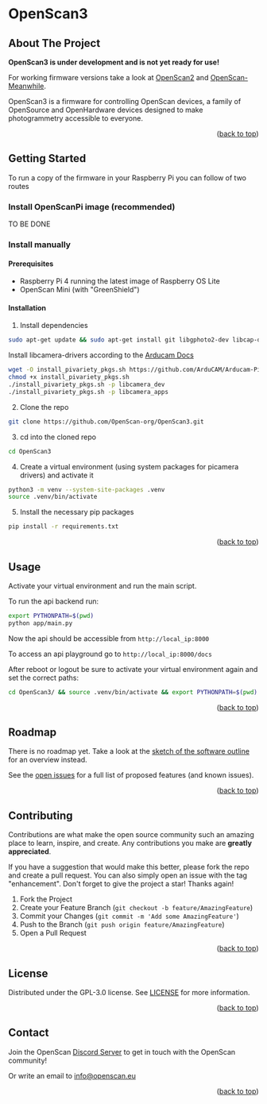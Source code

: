 <div id="top"></div>

# OpenScan3

<!-- ABOUT THE PROJECT -->
## About The Project

**OpenScan3 is under development and is not yet ready for use!**

For working firmware versions take a look at [OpenScan2](https://github.com/OpenScan-org/OpenScan2/) and [OpenScan-Meanwhile](https://github.com/stealthizer/OpenScan2).

OpenScan3 is a firmware for controlling OpenScan devices, a family of OpenSource and OpenHardware devices designed to make photogrammetry accessible to everyone.

<p align="right">(<a href="#top">back to top</a>)</p>

<!-- GETTING STARTED -->
## Getting Started

To run a copy of the firmware in your Raspberry Pi you can follow of two routes

### Install OpenScanPi image (recommended)

TO BE DONE

### Install manually

#### Prerequisites

 - Raspberry Pi 4 running the latest image of Raspberry OS Lite
 - OpenScan Mini (with "GreenShield")

#### Installation

1. Install dependencies

```sh
sudo apt-get update && sudo apt-get install git libgphoto2-dev libcap-dev python3-dev python3-libcamera python3-kms++ -y

```
Install libcamera-drivers according to the [Arducam Docs](https://docs.arducam.com/Raspberry-Pi-Camera/Native-camera/16MP-IMX519/#raspberry-pi-bullseye-os-6121-and-laterbookworm-os)

```sh
wget -O install_pivariety_pkgs.sh https://github.com/ArduCAM/Arducam-Pivariety-V4L2-Driver/releases/download/install_script/install_pivariety_pkgs.sh
chmod +x install_pivariety_pkgs.sh
./install_pivariety_pkgs.sh -p libcamera_dev
./install_pivariety_pkgs.sh -p libcamera_apps

```

2. Clone the repo

```sh
git clone https://github.com/OpenScan-org/OpenScan3.git
```

3. cd into the cloned repo

```sh
cd OpenScan3
```

4. Create a virtual environment (using system packages for picamera drivers) and activate it

```sh
python3 -m venv --system-site-packages .venv
source .venv/bin/activate
```


5. Install the necessary pip packages

```sh
pip install -r requirements.txt
```

<p align="right">(<a href="#top">back to top</a>)</p>

<!-- USAGE EXAMPLES -->
## Usage

Activate your virtual environment and run the main script.

To run the api backend run:
```sh
export PYTHONPATH=$(pwd)
python app/main.py
```

Now the api should be accessible from `http://local_ip:8000`

To access an api playground go to `http://local_ip:8000/docs`

After reboot or logout be sure to activate your virtual environment again and set the correct paths:
```sh
cd OpenScan3/ && source .venv/bin/activate && export PYTHONPATH=$(pwd)
```

<p align="right">(<a href="#top">back to top</a>)</p>

<!-- ROADMAP -->
## Roadmap

There is no roadmap yet. Take a look at the [sketch of the software outline](https://github.com/OpenScan-org/OpenScan3/blob/main/software_dev_outline.md) for an overview instead.

See the [open issues](https://github.com/OpenScan-org/OpenScan3/issues) for a full list of proposed features (and known issues).

<p align="right">(<a href="#top">back to top</a>)</p>



<!-- CONTRIBUTING -->
## Contributing

Contributions are what make the open source community such an amazing place to learn, inspire, and create. Any contributions you make are **greatly appreciated**.

If you have a suggestion that would make this better, please fork the repo and create a pull request. You can also simply open an issue with the tag "enhancement".
Don't forget to give the project a star! Thanks again!

1. Fork the Project
2. Create your Feature Branch (`git checkout -b feature/AmazingFeature`)
3. Commit your Changes (`git commit -m 'Add some AmazingFeature'`)
4. Push to the Branch (`git push origin feature/AmazingFeature`)
5. Open a Pull Request

<p align="right">(<a href="#top">back to top</a>)</p>



<!-- LICENSE -->
## License

Distributed under the GPL-3.0 license. See [LICENSE](https://github.com/OpenScan-org/OpenScan3/blob/main/LICENSE) for more information.

<p align="right">(<a href="#top">back to top</a>)</p>



<!-- CONTACT -->
## Contact

Join the OpenScan [Discord Server](https://discord.com/invite/gpaKWPpWtG) to get in touch with the OpenScan community!

Or write an email to <a href="mailto:info@openscan.eu">info@openscan.eu</a>

<p align="right">(<a href="#top">back to top</a>)</p>




